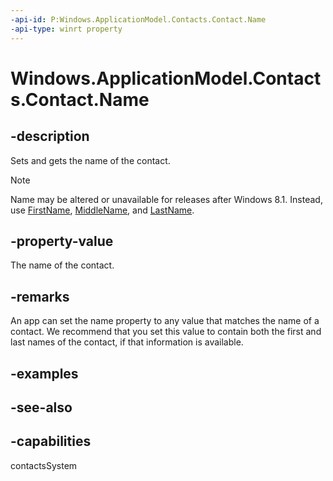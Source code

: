 ```yaml
---
-api-id: P:Windows.ApplicationModel.Contacts.Contact.Name
-api-type: winrt property
---
```


<!-- Property syntax
public string Name { get;  set; }
-->

# Windows.ApplicationModel.Contacts.Contact.Name

## -description

Sets and gets the name of the contact.

> [!NOTE]
> Name may be altered or unavailable for releases after Windows 8.1. Instead, use [FirstName](contact_firstname.md), [MiddleName](contact_middlename.md), and [LastName](contact_lastname.md).

## -property-value

The name of the contact.

## -remarks

An app can set the name property to any value that matches the name of a contact. We recommend that you set this value to contain both the first and last names of the contact, if that information is available.

## -examples

## -see-also

## -capabilities

contactsSystem
